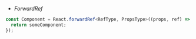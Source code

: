 - *ForwardRef*
```typescript
const Component = React.forwardRef<RefType, PropsType>((props, ref) => {
  return someComponent;
});
```
